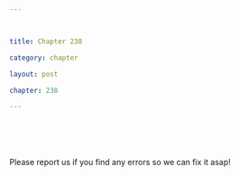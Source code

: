 ```yaml
---



title: Chapter 238

category: chapter

layout: post

chapter: 238

---
```




<br><br><br><br>
Please report us if you find any errors so we can fix it asap!